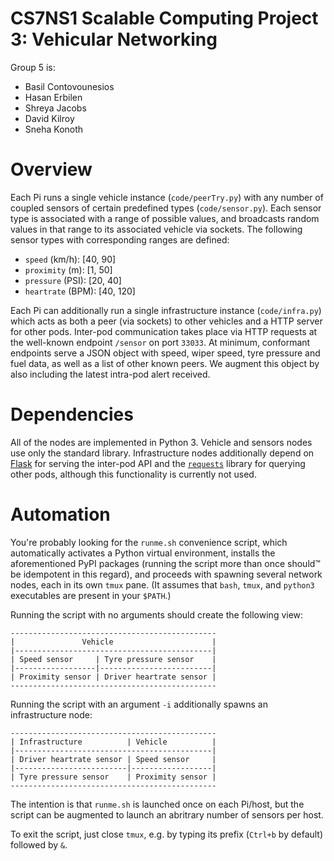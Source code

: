 # CS7NS1 Scalable Computing Project 3: Vehicular Networking

Group 5 is:
- Basil Contovounesios
- Hasan Erbilen
- Shreya Jacobs
- David Kilroy
- Sneha Konoth

# Overview

Each Pi runs a single vehicle instance (`code/peerTry.py`) with any number of
coupled sensors of certain predefined types (`code/sensor.py`).  Each sensor
type is associated with a range of possible values, and broadcasts random values
in that range to its associated vehicle via sockets.  The following sensor types
with corresponding ranges are defined:

- `speed` (km/h): [40, 90]
- `proximity` (m): [1, 50]
- `pressure` (PSI): [20, 40]
- `heartrate` (BPM): [40, 120]

Each Pi can additionally run a single infrastructure instance (`code/infra.py`)
which acts as both a peer (via sockets) to other vehicles and a HTTP server for
other pods.  Inter-pod communication takes place via HTTP requests at the
well-known endpoint `/sensor` on port `33033`.  At minimum, conformant endpoints
serve a JSON object with speed, wiper speed, tyre pressure and fuel data, as
well as a list of other known peers.  We augment this object by also including
the latest intra-pod alert received.

# Dependencies

All of the nodes are implemented in Python 3.  Vehicle and sensors nodes use
only the standard library.  Infrastructure nodes additionally depend on
[Flask](https://flask.palletsprojects.com/) for serving the inter-pod API and
the [`requests`](https://requests.readthedocs.io/) library for querying other
pods, although this functionality is currently not used.

# Automation

You're probably looking for the `runme.sh` convenience script, which
automatically activates a Python virtual environment, installs the
aforementioned PyPI packages (running the script more than once should™ be
idempotent in this regard), and proceeds with spawning several network nodes,
each in its own `tmux` pane.  (It assumes that `bash`, `tmux`, and `python3`
executables are present in your `$PATH`.)

Running the script with no arguments should create the following view:

```
----------------------------------------------
|               Vehicle                      |
|--------------------------------------------|
| Speed sensor     | Tyre pressure sensor    |
|------------------|-------------------------|
| Proximity sensor | Driver heartrate sensor |
----------------------------------------------
```

Running the script with an argument `-i` additionally spawns an infrastructure
node:

```
----------------------------------------------
| Infrastructure          | Vehicle          |
|--------------------------------------------|
| Driver heartrate sensor | Speed sensor     |
|-------------------------|------------------|
| Tyre pressure sensor    | Proximity sensor |
----------------------------------------------
```

The intention is that `runme.sh` is launched once on each Pi/host, but the
script can be augmented to launch an abritrary number of sensors per host.

To exit the script, just close `tmux`, e.g. by typing its prefix (`Ctrl+b` by
default) followed by `&`.
